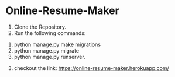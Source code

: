 # Online-Resume-Maker

1. Clone the Repository.
2. Run the following commands:
  1) python manage.py make migrations
  2) python manage.py migrate
  3) python manage.py runserver.
  
3. checkout the link: https://online-resume-maker.herokuapp.com/
